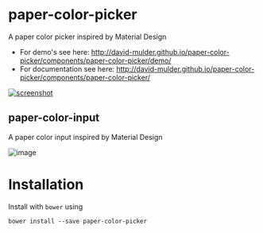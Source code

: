 paper-color-picker
==================

A paper color picker inspired by Material Design

 - For demo's see here: http://david-mulder.github.io/paper-color-picker/components/paper-color-picker/demo/
 - For documentation see here: http://david-mulder.github.io/paper-color-picker/components/paper-color-picker/

[![screenshot](https://cloud.githubusercontent.com/assets/46602/11616912/36579ee6-9c87-11e5-9067-6a64922d6636.png)](http://david-mulder.github.io/paper-color-picker/components/paper-color-picker/demo/)

paper-color-input
-----------------

A paper color input inspired by Material Design

![image](https://cloud.githubusercontent.com/assets/46602/11616955/20453d4c-9c88-11e5-9941-31fdb7da03b9.png)

Installation
===

Install with `bower` using

    bower install --save paper-color-picker
